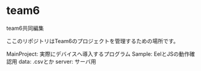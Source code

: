# team6
team6共同編集

ここのリポジトリはTeam6のプロジェクトを管理するための場所です。

MainProject:  実際にデバイスへ導入するプログラム
Sample:       EelとJSの動作確認用
data:         .csvとか
server:       サーバ用
 
